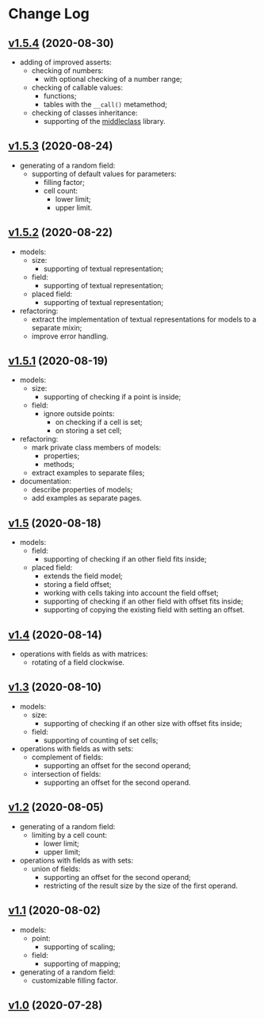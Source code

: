 # Change Log

## [v1.5.4](https://github.com/thewizardplusplus/lualife/tree/v1.5.4) (2020-08-30)

- adding of improved asserts:
  - checking of numbers:
    - with optional checking of a number range;
  - checking of callable values:
    - functions;
    - tables with the `__call()` metamethod;
  - checking of classes inheritance:
    - supporting of the [middleclass](https://github.com/kikito/middleclass) library.

## [v1.5.3](https://github.com/thewizardplusplus/lualife/tree/v1.5.3) (2020-08-24)

- generating of a random field:
  - supporting of default values for parameters:
    - filling factor;
    - cell count:
      - lower limit;
      - upper limit.

## [v1.5.2](https://github.com/thewizardplusplus/lualife/tree/v1.5.2) (2020-08-22)

- models:
  - size:
    - supporting of textual representation;
  - field:
    - supporting of textual representation;
  - placed field:
    - supporting of textual representation;
- refactoring:
  - extract the implementation of textual representations for models to a separate mixin;
  - improve error handling.

## [v1.5.1](https://github.com/thewizardplusplus/lualife/tree/v1.5.1) (2020-08-19)

- models:
  - size:
    - supporting of checking if a point is inside;
  - field:
    - ignore outside points:
      - on checking if a cell is set;
      - on storing a set cell;
- refactoring:
  - mark private class members of models:
    - properties;
    - methods;
  - extract examples to separate files;
- documentation:
  - describe properties of models;
  - add examples as separate pages.

## [v1.5](https://github.com/thewizardplusplus/lualife/tree/v1.5) (2020-08-18)

- models:
  - field:
    - supporting of checking if an other field fits inside;
  - placed field:
    - extends the field model;
    - storing a field offset;
    - working with cells taking into account the field offset;
    - supporting of checking if an other field with offset fits inside;
    - supporting of copying the existing field with setting an offset.

## [v1.4](https://github.com/thewizardplusplus/lualife/tree/v1.4) (2020-08-14)

- operations with fields as with matrices:
  - rotating of a field clockwise.

## [v1.3](https://github.com/thewizardplusplus/lualife/tree/v1.3) (2020-08-10)

- models:
  - size:
    - supporting of checking if an other size with offset fits inside;
  - field:
    - supporting of counting of set cells;
- operations with fields as with sets:
  - complement of fields:
    - supporting an offset for the second operand;
  - intersection of fields:
    - supporting an offset for the second operand.

## [v1.2](https://github.com/thewizardplusplus/lualife/tree/v1.2) (2020-08-05)

- generating of a random field:
  - limiting by a cell count:
    - lower limit;
    - upper limit;
- operations with fields as with sets:
  - union of fields:
    - supporting an offset for the second operand;
    - restricting of the result size by the size of the first operand.

## [v1.1](https://github.com/thewizardplusplus/lualife/tree/v1.1) (2020-08-02)

- models:
  - point:
    - supporting of scaling;
  - field:
    - supporting of mapping;
- generating of a random field:
  - customizable filling factor.

## [v1.0](https://github.com/thewizardplusplus/lualife/tree/v1.0) (2020-07-28)
